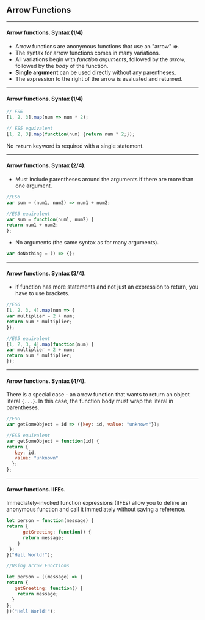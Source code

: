 

## Arrow Functions

---

#### Arrow functions. Syntax (1/4)

  - Arrow functions are anonymous functions that use an "arrow" __=>__. 
  - The syntax for arrow functions comes in many variations.
  - All variations begin with _function arguments_, followed by the _arrow_, followed by the _body_ of the function. 
  - __Single argument__ can be used directly without any parentheses.
  - The expression to the right of the arrow is evaluated and returned.



---

#### Arrow functions. Syntax (1/4)

  ```js [] []
  // ES6
  [1, 2, 3].map(num => num * 2);

 // ES5 equivalent
  [1, 2, 3].map(function(num) {return num * 2;});
  ```
  No `return` keyword is required with a single statement.

---

#### Arrow functions. Syntax (2/4).

 - Must include parentheses around the arguments if there are more than one argument.

  ```js []
  //ES6
  var sum = (num1, num2) => num1 + num2;

  //ES5 equivalent
  var sum = function(num1, num2) {
  return num1 + num2;
  };
  ```

 - No arguments (the same syntax as for many arguments).

  ```js []
  var doNothing = () => {};
  ```

---

#### Arrow functions. Syntax (3/4).

  - if function has more statements and not just an expression to
  return,
  you have to use brackets.

  ```js []
  //ES6
  [1, 2, 3, 4].map(num => {
  var multiplier = 2 + num;
  return num * multiplier;
  });
  
  //ES5 equivalent
  [1, 2, 3, 4].map(function(num) {
  var multiplier = 2 + num;
  return num * multiplier;
  });
  ```

---

#### Arrow functions. Syntax (4/4).

  There is a special case - an arrow function that wants to return an object literal `{...}`. In this case,
  the function body must wrap the literal in parentheses.

  ```js []
  //ES6
  var getSomeObject = id => ({key: id, value: "unknown"});

  //ES5 equivalent
  var getSomeObject = function(id) {
  return {
     key: id,
     value: "unknown"
    };
  };
  ```

---

#### Arrow functions. IIFEs.

  Immediately-invoked function expressions (IIFEs) allow you to define an anonymous function and call it immediately
  without saving a reference.

  ```js []
  let person = function(message) {
  return {
        getGreeting: function() {
        return message;
      }
   };
  }("Hell World!");

//Using arrow Functions

  let person = ((message) => {
  return {
     getGreeting: function() {
      return message;
    }
  };
  })("Hell World!");
  ```


